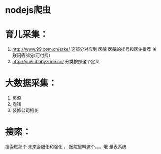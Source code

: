 # nodejs爬虫


# 育儿采集：
1. http://www.99.com.cn/erke/  这部分对应到 医院 医院的挂号和医生推荐 关联问答部分(可付费)
2. http://yuer.ibabyzone.cn/   分类按照这个定义

# 大数据采集：

1. 房源
2. 商铺
3. 装修公司相关


# 搜索：

搜索框那个 未来会细化和强化 ， 医院里叫这个。。。哦 量表系统